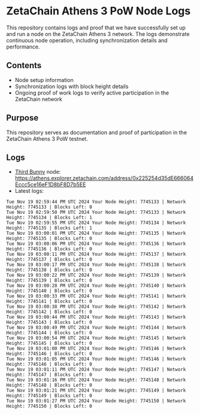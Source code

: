 # ZetaChain Athens 3 PoW Node Logs
This repository contains logs and proof that we have successfully set up and run a node on the ZetaChain Athens 3 network. The logs demonstrate continuous node operation, including synchronization details and performance.

## Contents
- Node setup information
- Synchronization logs with block height details
- Ongoing proof of work logs to verify active participation in the ZetaChain network

## Purpose
This repository serves as documentation and proof of participation in the ZetaChain Athens 3 PoW testnet.

## Logs

- [Third Bunny](https://thirdbunny.xyz/) node: https://athens.explorer.zetachain.com/address/0x225254d35dE666064Eccc5ce16eF1D8bF8D7b5EE
- Latest logs:
```
Tue Nov 19 02:59:44 PM UTC 2024 Your Node Height: 7745133 | Network Height: 7745133 | Blocks Left: 0
Tue Nov 19 02:59:50 PM UTC 2024 Your Node Height: 7745133 | Network Height: 7745134 | Blocks Left: 1
Tue Nov 19 02:59:55 PM UTC 2024 Your Node Height: 7745134 | Network Height: 7745135 | Blocks Left: 1
Tue Nov 19 03:00:01 PM UTC 2024 Your Node Height: 7745135 | Network Height: 7745135 | Blocks Left: 0
Tue Nov 19 03:00:06 PM UTC 2024 Your Node Height: 7745136 | Network Height: 7745136 | Blocks Left: 0
Tue Nov 19 03:00:11 PM UTC 2024 Your Node Height: 7745137 | Network Height: 7745137 | Blocks Left: 0
Tue Nov 19 03:00:17 PM UTC 2024 Your Node Height: 7745138 | Network Height: 7745138 | Blocks Left: 0
Tue Nov 19 03:00:22 PM UTC 2024 Your Node Height: 7745139 | Network Height: 7745139 | Blocks Left: 0
Tue Nov 19 03:00:28 PM UTC 2024 Your Node Height: 7745140 | Network Height: 7745140 | Blocks Left: 0
Tue Nov 19 03:00:33 PM UTC 2024 Your Node Height: 7745141 | Network Height: 7745141 | Blocks Left: 0
Tue Nov 19 03:00:38 PM UTC 2024 Your Node Height: 7745142 | Network Height: 7745142 | Blocks Left: 0
Tue Nov 19 03:00:44 PM UTC 2024 Your Node Height: 7745143 | Network Height: 7745143 | Blocks Left: 0
Tue Nov 19 03:00:49 PM UTC 2024 Your Node Height: 7745144 | Network Height: 7745144 | Blocks Left: 0
Tue Nov 19 03:00:54 PM UTC 2024 Your Node Height: 7745145 | Network Height: 7745145 | Blocks Left: 0
Tue Nov 19 03:01:00 PM UTC 2024 Your Node Height: 7745146 | Network Height: 7745146 | Blocks Left: 0
Tue Nov 19 03:01:05 PM UTC 2024 Your Node Height: 7745146 | Network Height: 7745146 | Blocks Left: 0
Tue Nov 19 03:01:11 PM UTC 2024 Your Node Height: 7745147 | Network Height: 7745147 | Blocks Left: 0
Tue Nov 19 03:01:16 PM UTC 2024 Your Node Height: 7745148 | Network Height: 7745148 | Blocks Left: 0
Tue Nov 19 03:01:21 PM UTC 2024 Your Node Height: 7745149 | Network Height: 7745149 | Blocks Left: 0
Tue Nov 19 03:01:27 PM UTC 2024 Your Node Height: 7745150 | Network Height: 7745150 | Blocks Left: 0
```
